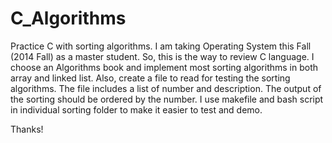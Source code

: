 C_Algorithms
============

Practice C with sorting algorithms. 
I am taking Operating System this Fall (2014 Fall) as a master student. So, this is the way to review C language.
I choose an Algorithms book and implement most sorting algorithms in both array and linked list.
Also, create a file to read for testing the sorting algorithms. The file includes a list of number and description.
The output of the sorting should be ordered by the number.
I use makefile and bash script in individual sorting folder to make it easier to test and demo.

Thanks!
